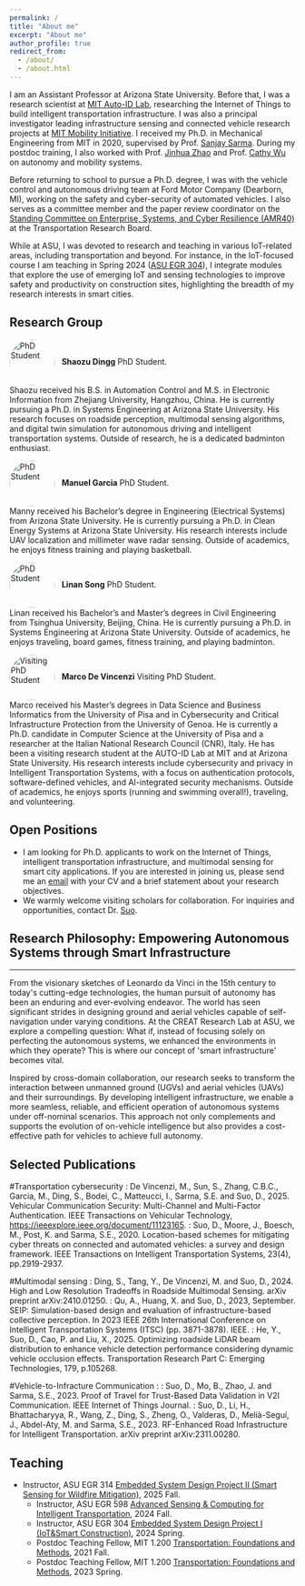 ```yaml
---
permalink: /
title: "About me"
excerpt: "About me"
author_profile: true
redirect_from: 
  - /about/
  - /about.html
---
```


I am an Assistant Professor at Arizona State University. Before that, I was a research scientist at [MIT Auto-ID Lab](https://autoid.mit.edu/), researching the Internet of Things to build intelligent transportation infrastructure. I was also a principal investigator leading infrastructure sensing and connected vehicle research projects at [MIT Mobility Initiative](https://www.mmi.mit.edu/research). I received my Ph.D. in Mechanical Engineering from MIT in 2020, supervised by Prof. [Sanjay Sarma](https://scholar.google.com/citations?user=r9UmpGUAAAAJ&hl=en). During my postdoc training, I also worked with Prof. [Jinhua Zhao](https://scholar.google.com/citations?user=bC0BOGoAAAAJ&hl=en) and Prof. [Cathy Wu](https://scholar.google.com/citations?user=wyjZbeMAAAAJ&hl=en) on autonomy and mobility systems. 

Before returning to school to pursue a Ph.D. degree, I was with the vehicle control and autonomous driving team at Ford Motor Company (Dearborn, MI), working on the safety and cyber-security of automated vehicles. I also serves as a committee member and the paper review coordinator on the [Standing Committee on Enterprise, Systems, and Cyber Resilience (AMR40)](https://www.trbamr40.org/) at the Transportation Research Board. 

While at ASU, I was devoted to research and teaching in various IoT-related areas, including transportation and beyond. For instance, in the IoT-focused course I am teaching in Spring 2024 ([ASU EGR 304](https://www.dropbox.com/scl/fi/oqrymr9s5thxfzjkt0cai/project_description.pdf?rlkey=67fa9uzczxn11uzg7ziorx9uz&dl=0)), I integrate modules that explore the use of emerging IoT and sensing technologies to improve safety and productivity on construction sites, highlighting the breadth of my research interests in smart cities.

## Research Group

<img src="{{ '/images/shaozu.jpg' | relative_url }}" alt="PhD Student" width="80" style="border-radius:50%; vertical-align:middle; margin-right:8px;"> **Shaozu Dingg**  PhD Student.<br>
Shaozu received his B.S. in Automation Control and M.S. in Electronic Information from Zhejiang University, Hangzhou, China. He is currently pursuing a Ph.D. in Systems Engineering at Arizona State University. His research focuses on roadside perception, multimodal sensing algorithms, and digital twin simulation for autonomous driving and intelligent transportation systems. Outside of research, he is a dedicated badminton enthusiast.

<img src="{{ '/images/manny.jpg' | relative_url }}" alt="PhD Student" width="80" style="border-radius:50%; vertical-align:middle; margin-right:8px;"> **Manuel Garcia**  PhD Student.<br>
Manny received his Bachelor’s degree in Engineering (Electrical Systems) from Arizona State University. He is currently pursuing a Ph.D. in Clean Energy Systems at Arizona State University. His research interests include UAV localization and millimeter wave radar sensing. Outside of academics, he enjoys fitness training and playing basketball.

<img src="{{ '/images/linan.jpg' | relative_url }}" alt="PhD Student" width="80" style="border-radius:50%; vertical-align:middle; margin-right:8px;"> **Linan Song**  PhD Student.<br>
Linan received his Bachelor’s and Master’s degrees in Civil Engineering from Tsinghua University, Beijing, China. He is currently pursuing a Ph.D. in Systems Engineering at Arizona State University. Outside of academics, he enjoys traveling, board games, fitness training, and playing badminton.

<img src="{{ '/images/marco.jpg' | relative_url }}" alt="Visiting PhD Student" width="80" style="border-radius:50%; vertical-align:middle; margin-right:8px;"> **Marco De Vincenzi**  Visiting PhD Student.<br>
Marco received his Master’s degrees in Data Science and Business Informatics from the University of Pisa and in Cybersecurity and Critical Infrastructure Protection from the University of Genoa. He is currently a Ph.D. candidate in Computer Science at the University of Pisa and a researcher at the Italian National Research Council (CNR), Italy. He has been a visiting research student at the AUTO-ID Lab at MIT and at Arizona State University. His research interests include cybersecurity and privacy in Intelligent Transportation Systems, with a focus on authentication protocols, software-defined vehicles, and AI-integrated security mechanisms. Outside of academics, he enjoys sports (running and swimming overall!), traveling, and volunteering. 


## Open Positions

  * I am looking for Ph.D. applicants to work on the Internet of Things, intelligent transportation infrastructure, and multimodal sensing for smart city applications. If you are interested in joining us, please send me an [email](mailto:dajiang.suo@asu.edu) with your CV and a brief statement about your research objectives.
  * We warmly welcome visiting scholars for collaboration. For inquiries and opportunities, contact Dr. [Suo](mailto:dajiang.suo@asu.edu).


## Research Philosophy: Empowering Autonomous Systems through Smart Infrastructure
------
From the visionary sketches of Leonardo da Vinci in the 15th century to today's cutting-edge technologies, the human pursuit of autonomy has been an enduring and ever-evolving endeavor. The world has seen significant strides in designing ground and aerial vehicles capable of self-navigation under varying conditions. At the CREAT Research Lab at ASU, we explore a compelling question: What if, instead of focusing solely on perfecting the autonomous systems, we enhanced the environments in which they operate? This is where our concept of 'smart infrastructure' becomes vital.

Inspired by cross-domain collaboration, our research seeks to transform the interaction between unmanned ground (UGVs) and aerial vehicles (UAVs) and their surroundings. By developing intelligent infrastructure, we enable a more seamless, reliable, and efficient operation of autonomous systems under off-nominal scenarios. This approach not only complements and supports the evolution of on-vehicle intelligence but also provides a cost-effective path for vehicles to achieve full autonomy.

## Selected Publications

#Transportation cybersecurity
:   De Vincenzi, M., Sun, S., Zhang, C.B.C., Garcia, M., Ding, S., Bodei, C., Matteucci, I., Sarma, S.E. and Suo, D., 2025. Vehicular Communication Security: Multi-Channel and Multi-Factor Authentication. IEEE Transactions on Vehicular Technology, https://ieeexplore.ieee.org/document/11123165.
:   Suo, D., Moore, J., Boesch, M., Post, K. and Sarma, S.E., 2020. Location-based schemes for mitigating cyber threats on connected and automated vehicles: a survey and design framework. IEEE Transactions on Intelligent Transportation Systems, 23(4), pp.2919-2937.

#Multimodal sensing
:   Ding, S., Tang, Y., De Vincenzi, M. and Suo, D., 2024. High and Low Resolution Tradeoffs in Roadside Multimodal Sensing. arXiv preprint arXiv:2410.01250.
:   Qu, A., Huang, X. and Suo, D., 2023, September. SEIP: Simulation-based design and evaluation of infrastructure-based collective perception. In 2023 IEEE 26th International Conference on Intelligent Transportation Systems (ITSC) (pp. 3871-3878). IEEE.
:   He, Y., Suo, D., Cao, P. and Liu, X., 2025. Optimizing roadside LiDAR beam distribution to enhance vehicle detection performance considering dynamic vehicle occlusion effects. Transportation Research Part C: Emerging Technologies, 179, p.105268.

#Vehicle-to-Infracture Communication
:   :   Suo, D., Mo, B., Zhao, J. and Sarma, S.E., 2023. Proof of Travel for Trust-Based Data Validation in V2I Communication. IEEE Internet of Things Journal.
:   Suo, D., Li, H., Bhattacharyya, R., Wang, Z., Ding, S., Zheng, O., Valderas, D., Melià-Seguí, J., Abdel-Aty, M. and Sarma, S.E., 2023. RF-Enhanced Road Infrastructure for Intelligent Transportation. arXiv preprint arXiv:2311.00280.

## Teaching 
* Instructor, ASU EGR 314 [Embedded System Design Project II (Smart Sensing for Wildfire Mitigation)](https://www.dropbox.com/scl/fi/5xj55eo3e75cunrc6nqs8/EGR314-SuoFall2025-project-description.pdf?rlkey=l1kyk1t1klh06ftingm4kglqh&st=nreqeuzg&dl=0), 2025 Fall.
  * Instructor, ASU EGR 598 [Advanced Sensing & Computing for Intelligent Transportation](https://www.dropbox.com/scl/fi/gttnr2doj9uuxiaowfzrj/syllabus-EGR598_Fall2024-Suo.pdf?rlkey=0r176z4nq2aybd5y3hc6du7cf&st=u0doqpz5&dl=0), 2024 Fall.
  * Instructor, ASU EGR 304 [Embedded System Design Project I (IoT&Smart Construction)](https://www.dropbox.com/scl/fi/oqrymr9s5thxfzjkt0cai/project_description.pdf?rlkey=67fa9uzczxn11uzg7ziorx9uz&dl=0), 2024 Spring.
  * Postdoc Teaching Fellow, MIT 1.200 [Transportation: Foundations and Methods](http://student.mit.edu/catalog/m1b.html), 2021 Fall.
  * Postdoc Teaching Fellow, MIT 1.200 [Transportation: Foundations and Methods](http://student.mit.edu/catalog/m1b.html), 2023 Spring.


    
